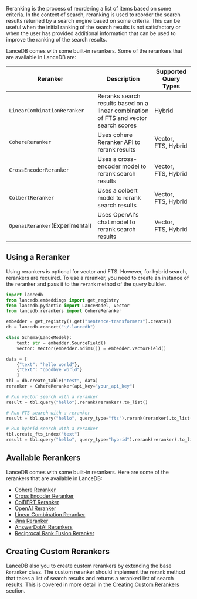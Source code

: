 Reranking is the process of reordering a list of items based on some criteria. In the context of search, reranking is used to reorder the search results returned by a search engine based on some criteria. This can be useful when the initial ranking of the search results is not satisfactory or when the user has provided additional information that can be used to improve the ranking of the search results.

LanceDB comes with some built-in rerankers. Some of the rerankers that are available in LanceDB are:

| Reranker | Description | Supported Query Types |
| --- | --- | --- |
| `LinearCombinationReranker` | Reranks search results based on a linear combination of FTS and vector search scores | Hybrid |
| `CohereReranker` | Uses cohere Reranker API to rerank results | Vector, FTS, Hybrid |
| `CrossEncoderReranker` | Uses a cross-encoder model to rerank search results | Vector, FTS, Hybrid |
| `ColbertReranker` | Uses a colbert model to rerank search results | Vector, FTS, Hybrid |
| `OpenaiReranker`(Experimental) | Uses OpenAI's chat model to rerank search results | Vector, FTS, Hybrid |


## Using a Reranker
Using rerankers is optional for vector and FTS. However, for hybrid search, rerankers are required. To use a reranker, you need to create an instance of the reranker and pass it to the `rerank` method of the query builder.

```python
import lancedb
from lancedb.embeddings import get_registry
from lancedb.pydantic import LanceModel, Vector
from lancedb.rerankers import CohereReranker

embedder = get_registry().get("sentence-transformers").create()
db = lancedb.connect("~/.lancedb")

class Schema(LanceModel):
    text: str = embedder.SourceField()
    vector: Vector(embedder.ndims()) = embedder.VectorField()

data = [
    {"text": "hello world"},
    {"text": "goodbye world"}
    ]
tbl = db.create_table("test", data)
reranker = CohereReranker(api_key="your_api_key")

# Run vector search with a reranker
result = tbl.query("hello").rerank(reranker).to_list() 

# Run FTS search with a reranker
result = tbl.query("hello", query_type="fts").rerank(reranker).to_list()

# Run hybrid search with a reranker
tbl.create_fts_index("text")
result = tbl.query("hello", query_type="hybrid").rerank(reranker).to_list()
```

## Available Rerankers
LanceDB comes with some built-in rerankers. Here are some of the rerankers that are available in LanceDB:

- [Cohere Reranker](./cohere.md)
- [Cross Encoder Reranker](./cross_encoder.md)
- [ColBERT Reranker](./colbert.md)
- [OpenAI Reranker](./openai.md)
- [Linear Combination Reranker](./linear_combination.md)
- [Jina Reranker](./jina.md)
- [AnswerDotAI Rerankers](./answerdotai.md)
- [Reciprocal Rank Fusion Reranker](./rrf.md)

## Creating Custom Rerankers

LanceDB also you to create custom rerankers by extending the base `Reranker` class. The custom reranker should implement the `rerank` method that takes a list of search results and returns a reranked list of search results. This is covered in more detail in the [Creating Custom Rerankers](./custom_reranker.md) section.